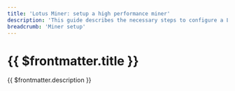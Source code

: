 ```yaml
---
title: 'Lotus Miner: setup a high performance miner'
description: 'This guide describes the necessary steps to configure a Lotus miner so that it can effecitively perform its tasks in the Filecoin network.'
breadcrumb: 'Miner setup'
---
```


# {{ $frontmatter.title }}

{{ $frontmatter.description }}
